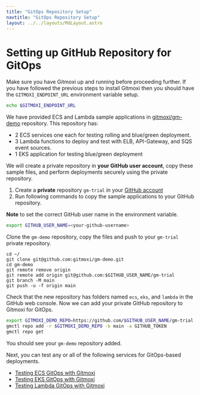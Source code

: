 ```yaml
---
title: "GitOps Repository Setup"
navtitle: "GitOps Repository Setup"
layout: ../../layouts/MdLayout.astro
---
```


# Setting up GitHub Repository for GitOps
Make sure you have Gitmoxi up and running before proceeding further. If you have followed the previous steps to install Gitmoxi then you should have the `GITMOXI_ENDPOINT_URL` environment variable setup.

```bash
echo $GITMOXI_ENDPOINT_URL
```

We have provided ECS and Lambda sample applications in [gitmoxi/gm-demo](https://github.com/gitmoxi/gm-demo) repository. This repository has:

* 2 ECS services one each for testing rolling and blue/green deployment. 
* 3 Lambda functions to deploy and test with ELB, API-Gateway, and SQS event sources. 
* 1 EKS application for testing blue/green deployment 

We will create a private repository in **your GitHub user account**, copy these sample files, and perform deployments securely using the private repository.

1. Create a **private** repository `gm-trial` in your <a href="https://github.com/new" target="_blank">GitHub account</a>
2. Run following commands to copy the sample applications to your GitHub repository. 

**Note** to set the correct GitHub user name in the environment variable.

```bash
export GITHUB_USER_NAME=<your-github-username>
```
Clone the `gm-demo` repository, copy the files and push to your `gm-trial` private repository.
```
cd ~/
git clone git@github.com:gitmoxi/gm-demo.git
cd gm-demo
git remote remove origin
git remote add origin git@github.com:$GITHUB_USER_NAME/gm-trial
git branch -M main
git push -u -f origin main
```
Check that the new repository has folders named `ecs`, `eks`, and `lambda` in the GitHub web console. Now we can add your private GitHub repository to Gitmoxi for GitOps.

```bash
export GITMOXI_DEMO_REPO=https://github.com/$GITHUB_USER_NAME/gm-trial
gmctl repo add -r $GITMOXI_DEMO_REPO -b main -a GITHUB_TOKEN
gmctl repo get
```
You should see your `gm-demo` repository added. 

Next, you can test any or all of the following services for GitOps-based deployments.
* [Testing ECS GitOps with Gitmoxi](/docs/getting_started_ecs)
* [Testing EKS GitOps with Gitmoxi](/docs/getting_started_k8s)
* [Testing Lambda GitOps with Gitmoxi](/docs/getting_started_lambda)